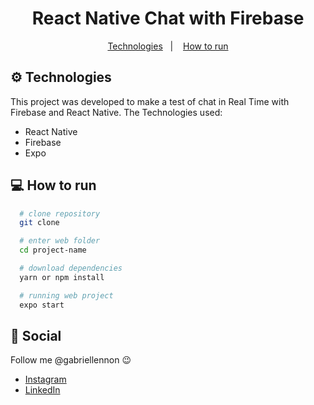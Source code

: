 <h1 align="center">
  React Native Chat with Firebase
</h1>

<p align="center">
  <a href="#gear-technologies">Technologies</a>&nbsp;&nbsp;&nbsp;|&nbsp;&nbsp;&nbsp;
  <a href="#computer-how-to-run">How to run</a>
</p>


## :gear: Technologies

This project was developed to make a test of chat in Real Time with Firebase and React Native. The Technologies used:

  - React Native
  - Firebase
  - Expo

## :computer: How to run

  ```bash
    # clone repository
    git clone

    # enter web folder
    cd project-name

    # download dependencies
    yarn or npm install

    # running web project
    expo start
  ```

## :wave: Social

Follow me @gabriellennon :wink:
<br />

- [Instagram](https://www.instagram.com/gabriellennon/?hl=pt-br)
- [LinkedIn](https://www.linkedin.com/in/gabriel-lennon-79a639169/)
